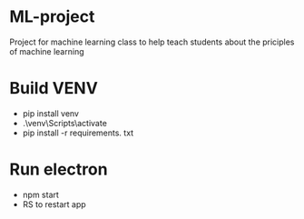 # ML-project
Project for machine learning class to help teach students about the priciples of machine learning



# Build VENV
* pip install venv
*  .\venv\Scripts\activate
* pip install -r requirements. txt

# Run electron
* npm start
* RS to restart app
